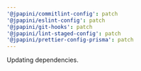 ```yaml
---
'@jpapini/commitlint-config': patch
'@jpapini/eslint-config': patch
'@jpapini/git-hooks': patch
'@jpapini/lint-staged-config': patch
'@jpapini/prettier-config-prisma': patch
---
```


Updating dependencies.
